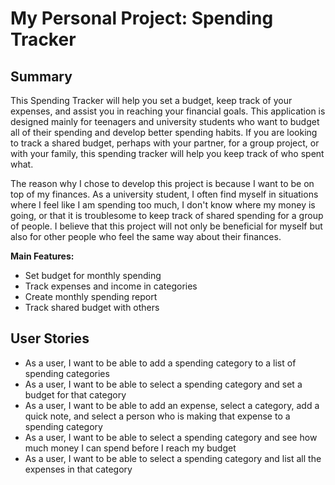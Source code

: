 # My Personal Project: Spending Tracker

## Summary
This Spending Tracker will help you set a budget, keep track of your expenses, and assist you in reaching your financial goals.
This application is designed mainly for teenagers and university students who want to budget all of their spending and develop better spending habits.
If you are looking to track a shared budget, perhaps with your partner, for a group project, or with your family, this spending tracker
will help you keep track of who spent what.

The reason why I chose to develop this project is because I want to be on top of my finances. 
As a university student, I often find myself in situations where I feel like I am spending too much, 
I don't know where my money is going, or that it is troublesome to keep track of shared spending for a group of people.
I believe that this project will not only be beneficial for myself but also for other people who feel the same way about their finances.


**Main Features:**
- Set budget for monthly spending
- Track expenses and income in categories
- Create monthly spending report
- Track shared budget with others

## User Stories
- As a user, I want to be able to add a spending category to a list of spending categories
- As a user, I want to be able to select a spending category and set a budget for that category
- As a user, I want to be able to add an expense, select a category, add a quick note, and select a person who is making that expense to a spending category
- As a user, I want to be able to select a spending category and see how much money I can spend before I reach my budget
- As a user, I want to be able to select a spending category and list all the expenses in that category



